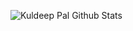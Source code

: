 ![Kuldeep Pal Github Stats](https://github-readme-stats.vercel.app/api?username=kuldeep27396&show_icons=true&title_color=fff&icon_color=79ff97&text_color=9f9f9f&bg_color=151515)
